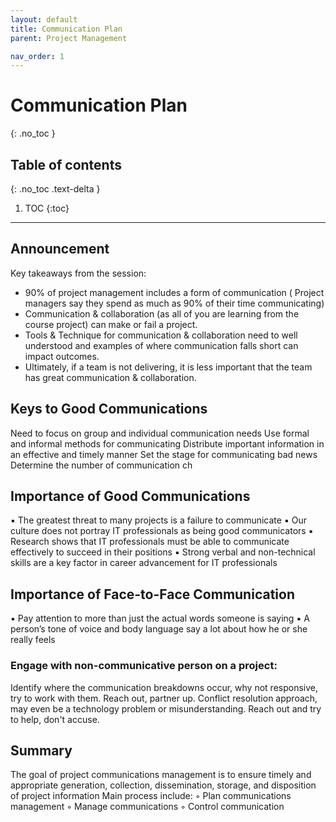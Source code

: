 ```yaml
---
layout: default
title: Communication Plan
parent: Project Management

nav_order: 1
---
```

# Communication Plan
{: .no_toc }

## Table of contents
{: .no_toc .text-delta }

1. TOC
{:toc}

---

## Announcement 
Key takeaways from the session:
- 90% of project management includes a form of communication
( Project managers say they spend as much as 90% of their time communicating)
- Communication & collaboration (as all of you are learning from the course project) can make or fail a project.
- Tools & Technique for communication & collaboration need to well understood and examples of where communication falls short can impact outcomes.
- Ultimately, if a team is not delivering, it is less important that the team has great communication & collaboration.
 
## Keys to Good Communications
 Need to focus on group and individual communication needs
 Use formal and informal methods for communicating
 Distribute important information in an effective and timely manner
 Set the stage for communicating bad news
 Determine the number of communication ch

## Importance of Good Communications
▪ The greatest threat to many projects is a failure to communicate
▪ Our culture does not portray IT professionals as being good communicators
▪ Research shows that IT professionals must be able to communicate effectively to succeed in their positions
▪ Strong verbal and non-technical skills are a key factor in career advancement for IT professionals

## Importance of Face-to-Face Communication
▪ Pay attention to more than just the actual words someone is saying
▪ A person’s tone of voice and body language say a lot about how he or she really feels

### Engage with non-communicative person on a project: 
Identify where the communication breakdowns occur, why not responsive, try to work with them. Reach out, partner up. 
Conflict resolution approach, may even be a technology problem or misunderstanding. Reach out and try to help, don't accuse.

## Summary 
 The goal of project communications management is to ensure timely and appropriate generation, collection, dissemination, storage, and disposition of project information
 Main process include:
◦ Plan communications management
◦ Manage communications
◦ Control communication

